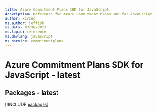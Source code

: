 ```yaml
---
title: Azure Commitment Plans SDK for JavaScript
description: Reference for Azure Commitment Plans SDK for JavaScript
author: xirzec
ms.author: jeffish
ms.data: 07/26/2023
ms.topic: reference
ms.devlang: javascript
ms.service: commitmentplans
---
```

# Azure Commitment Plans SDK for JavaScript - latest
## Packages - latest
[!INCLUDE [packages](commitment-plans-index.md)]